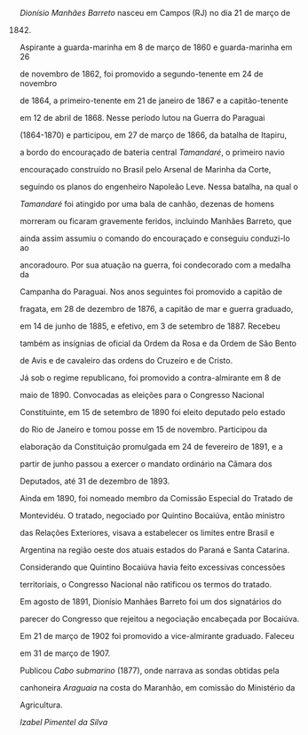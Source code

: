 

*Dionísio Manhães Barreto* nasceu em Campos (RJ) no dia 21 de março de

1842.



Aspirante a guarda-marinha em 8 de março de 1860 e guarda-marinha em 26

de novembro de 1862, foi promovido a segundo-tenente em 24 de novembro

de 1864, a primeiro-tenente em 21 de janeiro de 1867 e a capitão-tenente

em 12 de abril de 1868. Nesse período lutou na Guerra do Paraguai

(1864-1870) e participou, em 27 de março de 1866, da batalha de Itapiru,

a bordo do encouraçado de bateria central *Tamandaré*, o primeiro navio

encouraçado construído no Brasil pelo Arsenal de Marinha da Corte,

seguindo os planos do engenheiro Napoleão Leve. Nessa batalha, na qual o

*Tamandaré* foi atingido por uma bala de canhão, dezenas de homens

morreram ou ficaram gravemente feridos, incluindo Manhães Barreto, que

ainda assim assumiu o comando do encouraçado e conseguiu conduzi-lo ao

ancoradouro. Por sua atuação na guerra, foi condecorado com a medalha da

Campanha do Paraguai. Nos anos seguintes foi promovido a capitão de

fragata, em 28 de dezembro de 1876, a capitão de mar e guerra graduado,

em 14 de junho de 1885, e efetivo, em 3 de setembro de 1887. Recebeu

também as insígnias de oficial da Ordem da Rosa e da Ordem de São Bento

de Avis e de cavaleiro das ordens do Cruzeiro e de Cristo.



Já sob o regime republicano, foi promovido a contra-almirante em 8 de

maio de 1890. Convocadas as eleições para o Congresso Nacional

Constituinte, em 15 de setembro de 1890 foi eleito deputado pelo estado

do Rio de Janeiro e tomou posse em 15 de novembro. Participou da

elaboração da Constituição promulgada em 24 de fevereiro de 1891, e a

partir de junho passou a exercer o mandato ordinário na Câmara dos

Deputados, até 31 de dezembro de 1893.



Ainda em 1890, foi nomeado membro da Comissão Especial do Tratado de

Montevidéu. O tratado, negociado por Quintino Bocaiúva, então ministro

das Relações Exteriores, visava a estabelecer os limites entre Brasil e

Argentina na região oeste dos atuais estados do Paraná e Santa Catarina.

Considerando que Quintino Bocaiúva havia feito excessivas concessões

territoriais, o Congresso Nacional não ratificou os termos do tratado.

Em agosto de 1891, Dionísio Manhães Barreto foi um dos signatários do

parecer do Congresso que rejeitou a negociação encabeçada por Bocaiúva.



Em 21 de março de 1902 foi promovido a vice-almirante graduado. Faleceu

em 31 de março de 1907.



Publicou *Cabo submarino* (1877), onde narrava as sondas obtidas pela

canhoneira *Araguaia* na costa do Maranhão, em comissão do Ministério da

Agricultura.



*Izabel Pimentel da Silva*



